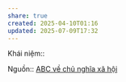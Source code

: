 ```yaml
---
share: true
created: 2025-04-10T01:16
updated: 2025-07-09T17:32
---
```

Khái niệm:: 

Nguồn:: [ABC về chủ nghĩa xã hội](../../%CE%9E%20Ngu%E1%BB%93n/ABC%20v%E1%BB%81%20ch%E1%BB%A7%20ngh%C4%A9a%20x%C3%A3%20h%E1%BB%99i.md)
